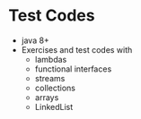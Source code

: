 # Test Codes 
* java 8+
* Exercises and test codes with 
    * lambdas
    * functional interfaces
    * streams
    * collections
    * arrays
    * LinkedList
